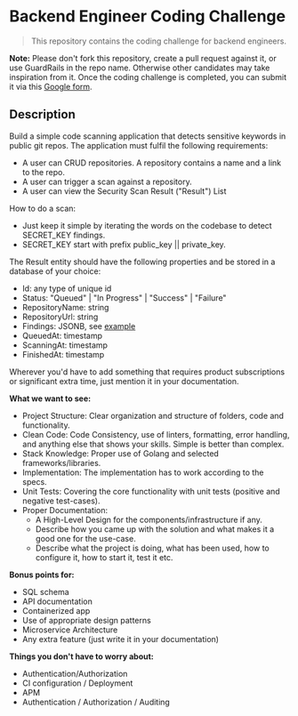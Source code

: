 # Backend Engineer Coding Challenge

> This repository contains the coding challenge for backend engineers.

**Note:** Please don't fork this repository, create a pull request against it, or use GuardRails in the repo name. Otherwise other candidates may take inspiration from it. Once the coding challenge is completed, you can submit it via this [Google form](https://forms.gle/i5nZWZKoUnTWj3td9).

## Description

Build a simple code scanning application that detects sensitive keywords in public git repos.
The application must fulfil the following requirements:
- A user can CRUD repositories. A repository contains a name and a link to the repo.
- A user can trigger a scan against a repository.
- A user can view the Security Scan Result ("Result") List

How to do a scan:
- Just keep it simple by iterating the words on the codebase to detect SECRET_KEY findings.
- SECRET_KEY start with prefix public_key || private_key.

The Result entity should have the following properties and be stored in a database of your choice:
- Id: any type of unique id
- Status: "Queued" | "In Progress" | "Success" | "Failure"
- RepositoryName: string
- RepositoryUrl: string
- Findings: JSONB, see [example](example-findings.json)
- QueuedAt: timestamp
- ScanningAt: timestamp
- FinishedAt: timestamp

Wherever you'd have to add something that requires product subscriptions or significant extra time, just mention it in your documentation.

**What we want to see:**
- Project Structure: Clear organization and structure of folders, code and functionality.
- Clean Code: Code Consistency, use of linters, formatting, error handling, and anything else that shows your skills. Simple is better than complex.
- Stack Knowledge: Proper use of Golang and selected frameworks/libraries.
- Implementation: The implementation has to work according to the specs.
- Unit Tests: Covering the core functionality with unit tests (positive and negative test-cases).
- Proper Documentation: 
    - A High-Level Design for the components/infrastructure if any.
    - Describe how you came up with the solution and what makes it a good one for the use-case.
    - Describe what the project is doing, what has been used, how to configure it, how to start it, test it etc.

**Bonus points for:**
- SQL schema
- API documentation
- Containerized app
- Use of appropriate design patterns
- Microservice Architecture
- Any extra feature (just write it in your documentation)

**Things you don't have to worry about:**

- Authentication/Authorization
- CI configuration / Deployment
- APM
- Authentication / Authorization / Auditing
